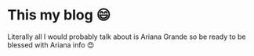 # This my blog :smile:

Literally all I would probably talk about is Ariana Grande so be ready to be blessed with Ariana info :heart_eyes:

